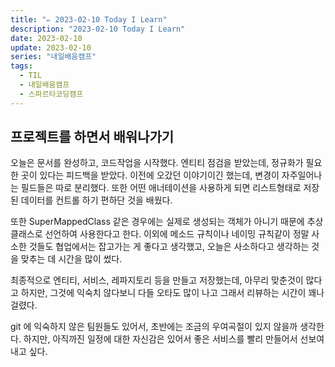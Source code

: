 ```yaml
---
title: "✏️ 2023-02-10 Today I Learn"
description: "2023-02-10 Today I Learn"
date: 2023-02-10
update: 2023-02-10
series: "내일배움캠프"
tags:
  - TIL
  - 내일배움캠프
  - 스파르타코딩캠프
---
```


## 프로젝트를 하면서 배워나가기

오늘은 문서를 완성하고, 코드작업을 시작했다.
엔티티 점검을 받았는데, 정규화가 필요한 곳이 있다는 피드백을 받았다. 이전에 오갔던 이야기이긴 했는데, 변경이 자주일어나는 필드들은 따로 분리했다.
또한 어떤 애너테이션을 사용하게 되면 리스트형태로 저장된 데이터를 컨트롤 하기 편하단 것을 배웠다.

또한 SuperMappedClass 같은 경우에는 실제로 생성되는 객체가 아니기 때문에 추상클래스로 선언하여 사용한다고 한다.
이외에 메소드 규칙이나 네이밍 규칙같이 정말 사소한 것들도 협업에서는 잡고가는 게 좋다고 생각했고, 오늘은 사소하다고 생각하는 것을 맞추는 데 시간을 많이 썼다.

최종적으로 엔티티, 서비스, 레파지토리 등을 만들고 저장했는데, 아무리 맞춘것이 많다고 하지만, 그것에 익숙치 않다보니 다들 오타도 많이 나고 그래서 리뷰하는 시간이 꽤나 걸렸다.

git 에 익숙하지 않은 팀원들도 있어서, 초반에는 조금의 우여곡절이 있지 않을까 생각한다.
하지만, 아직까진 일정에 대한 자신감은 있어서 좋은 서비스를 빨리 만들어서 선보여내고 싶다.

